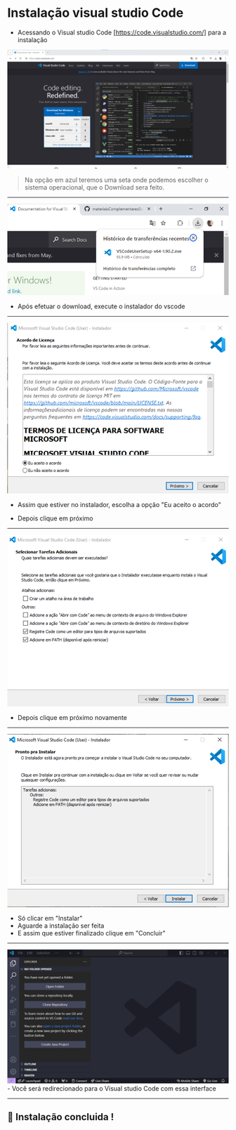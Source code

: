 # Instalação visual studio Code

- Acessando o Visual studio Code [https://code.visualstudio.com/] para a instalação 

<div>
<img src="./assets/code-6.png" />
</div>

 > Na opção em azul teremos uma seta onde podemos escolher o sistema operacional, que o Download sera feito.

---
<div>
<img src="./assets/code-0.png" />
</div>

- Após efetuar o download, execute o instalador do vscode

---
<div>
<img src="./assets/code-2.png" />
</div>

- Assim que estiver no instalador, escolha a opção "Eu aceito o acordo"

- Depois clique em próximo

---

<div>
<img src="./assets/code-3.png" />
</div>

- Depois clique em próximo novamente

---
<div>
<img src="./assets/code-4.png" />
</div>

- Só clicar em "Instalar"
- Aguarde a instalação ser feita
- E assim que estiver finalizado clique em "Concluir"

---
<div>
<img src="./assets/code-5.png" />
</div>
- Você será redirecionado para o Visual studio Code com essa interface

---

## 🥳 Instalação concluida !